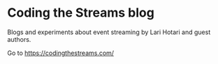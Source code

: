 # Coding the Streams blog

Blogs and experiments about event streaming by Lari Hotari and guest authors.

Go to https://codingthestreams.com/

